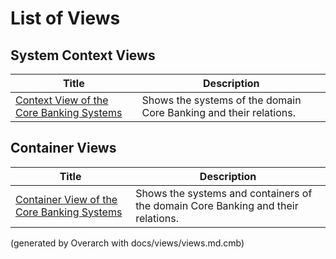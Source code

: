 # List of Views

## System Context Views
| Title | Description |
|---|---|
| [Context View of the Core Banking Systems](context-view.md) | Shows the systems of the domain Core Banking and their relations. |
## Container Views
| Title | Description |
|---|---|
| [Container View of the Core Banking Systems](container-view.md) | Shows the systems and containers of the domain Core Banking and their relations. |


(generated by Overarch with docs/views/views.md.cmb)
